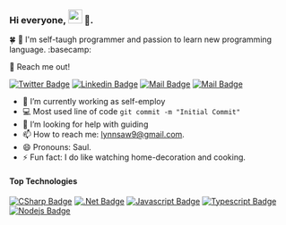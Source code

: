 ### Hi everyone, <img src="https://user-images.githubusercontent.com/1303154/88677602-1635ba80-d120-11ea-84d8-d263ba5fc3c0.gif" style="width:25px; height:25px"> 🌟.

🍀 🥬 I'm self-taugh programmer and passion to learn new programming language. :basecamp:

📖 Reach me out!
 
[![Twitter Badge](https://img.shields.io/badge/-@sawlynn-1ca0f1?style=flat&labelColor=1ca0f1&logo=twitter&logoColor=white&link=https://twitter.com/sawlynn)](https://twitter.com/sawlynn) [![Linkedin Badge](https://img.shields.io/badge/-sawlynn-0e76a8?style=flat&labelColor=0e76a8&logo=linkedin&logoColor=white)](https://www.linkedin.com/in/saw-lynn/) [![Mail Badge](https://img.shields.io/badge/-@sawlynn-e84393?style=flat&labelColor=e84393&logo=instagram&logoColor=white)](https://instagram.com/sawlynn) [![Mail Badge](https://img.shields.io/badge/-sawlynn-c0392b?style=flat&labelColor=c0392b&logo=gmail&logoColor=white)](mailto:lynnsaw9@gmail.com)


- 🔭 I’m currently working as self-employ
- :computer: Most used line of code `git commit -m "Initial Commit"`
- 🤔 I’m looking for help with guiding 
- 📫 How to reach me: lynnsaw9@gmail.com.
- 😄 Pronouns: Saul.
- ⚡ Fun fact: I do like watching home-decoration and cooking.
 
#### Top Technologies
 
<!-- TODO: Make technologies links takes you to repositories -->
 
[![CSharp Badge](https://img.shields.io/badge/-CSharp-61DBFB?style=for-the-badge&labelColor=black&logo=csharp&logoColor=61DBFB)](#) [![.Net Badge](https://img.shields.io/badge/-.Net-blue?style=for-the-badge&labelColor=black&logo=.net&logoColor=61DBFB)](#) [![Javascript Badge](https://img.shields.io/badge/-Javascript-F0DB4F?style=for-the-badge&labelColor=black&logo=javascript&logoColor=F0DB4F)](#) [![Typescript Badge](https://img.shields.io/badge/-Typescript-007acc?style=for-the-badge&labelColor=black&logo=typescript&logoColor=007acc)](#) [![Nodejs Badge](https://img.shields.io/badge/-Nodejs-3C873A?style=for-the-badge&labelColor=black&logo=node.js&logoColor=3C873A)](#) 
 


